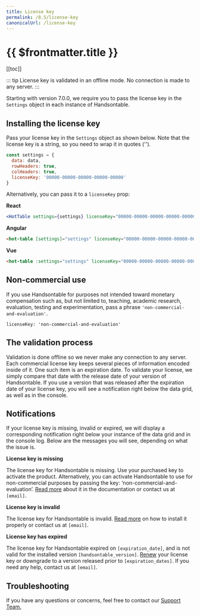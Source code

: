 ```yaml
---
title: License key
permalink: /8.5/license-key
canonicalUrl: /license-key
---
```


# {{ $frontmatter.title }}

[[toc]]

::: tip
License key is validated in an offline mode. No connection is made to any server.
:::

Starting with version 7.0.0, we require you to pass the license key in the `Settings` object in each instance of Handsontable.

## Installing the license key

Pass your license key in the `Settings` object as shown below. Note that the license key is a string, so you need to wrap it in quotes ('').
```js
const settings = {
  data: data,
  rowHeaders: true,
  colHeaders: true,
  licenseKey: '00000-00000-00000-00000-00000'
}
```

Alternatively, you can pass it to a `licenseKey` prop:

**React**
```jsx
<HotTable settings={settings} licenseKey="00000-00000-00000-00000-00000" />
```

**Angular**
```html
<hot-table [settings]="settings" licenseKey="00000-00000-00000-00000-00000"></hot-table>
```
**Vue**
```html
<hot-table :settings="settings" licenseKey="00000-00000-00000-00000-00000" />
```
## Non-commercial use

If you use Handsontable for purposes not intended toward monetary compensation such as, but not limited to, teaching, academic research, evaluation, testing and experimentation, pass a phrase  `'non-commercial-and-evaluation'`.

```
licenseKey: 'non-commercial-and-evaluation'
```
## The validation process

Validation is done offline so we never make any connection to any server. Each commercial license key keeps several pieces of information encoded inside of it. One such item is an expiration date. To validate your license, we simply compare that date with the release date of your version of Handsontable. If you use a version that was released after the expiration date of your license key, you will see a notification right below the data grid, as well as in the console.

## Notifications

If your license key is missing, invalid or expired, we will display a corresponding notification right below your instance of the data grid and in the console log. Below are the messages you will see, depending on what the issue is.

**License key is missing**

The license key for Handsontable is missing. Use your purchased key to activate the product. Alternatively, you can activate Handsontable to use for non-commercial purposes by passing the key: ‘non-commercial-and-evaluation’.  [Read more](license-key.md)  about it in the documentation or contact us at `[email]`.

**License key is invalid**

The license key for Handsontable is invalid.  [Read more](license-key.md) on how to install it properly or contact us at `[email]`.

**License key has expired**

The license key for Handsontable expired on `[expiration_date]`, and is not valid for the installed version `[handsontable_version]`.  [Renew](https://my.handsontable.com) your license key or downgrade to a version released prior to `[expiration_dates]`. If you need any help, contact us at `[email]`.

## Troubleshooting

If you have any questions or concerns, feel free to contact our [Support Team.](https://handsontable.com/contact?category=technical_support)
